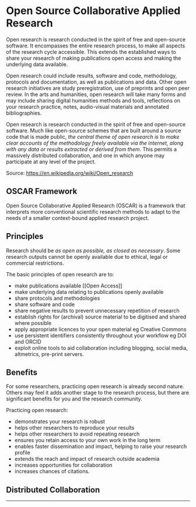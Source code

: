 # Open Source Collaborative Applied Research
Open research is research conducted in the spirit of free and open-source software. It encompasses the entire research process, to make all aspects of the research cycle accessible. This extends the established ways to share your research of making publications open access and making the underlying data available.

Open research could include results, software and code, methodology, protocols and documentation, as well as publications and data. Other open research initiatives are study preregistration, use of preprints and open peer review. In the arts and humanities, open research will take many forms and may include sharing digital humanities methods and tools, reflections on your research practice, notes, audio-visual materials and annotated bibliographies.

Open research is research conducted in the spirit of free and open-source software. Much like open-source schemes that are built around a source code that is made public, *the central theme of open research is to make clear accounts of the methodology freely available via the internet, along with any data or results extracted or derived from them*. This permits a massively distributed collaboration, and one in which anyone may participate at any level of the project.

Source: https://en.wikipedia.org/wiki/Open_research

## OSCAR Framework
Open Source Collaborative Applied Research (OSCAR) is a framework that interprets more conventional scientific research methods to adapt to the needs of a smaller context-bound applied research project.

## Principles
Research should be *as open as possible, as closed as necessary*. Some research outputs cannot be openly available due to ethical, legal or commercial restrictions.

The basic principles of open research are to:
- make publications available [[Open Access]]
- make underlying data relating to publications openly available
- share protocols and methodologies
- share software and code
- share negative results to prevent unnecessary repetition of research
- establish rights for (archival) source material to be digitised and shared where possible
- apply appropriate licences to your open material eg Creative Commons
- use persistent identifiers consistently throughout your workflow eg DOI and ORCID
- exploit online tools to aid collaboration including blogging, social media, altmetrics, pre-print servers.

## Benefits

For some researchers, practicing open research is already second nature. Others may feel it adds another stage to the research process, but there are significant benefits for you and the research community.

Practicing open research:
- demonstrates your research is robust
- helps other researchers to reproduce your results
- helps other researchers to avoid repeating research
- ensures you retain access to your own work in the long term
- enables faster dissemination and impact, helping to raise your research profile
- extends the reach and impact of research outside academia
- increases opportunities for collaboration
- increases chances of citations.

## Distributed Collaboration

---
[^1]: Open Research - [University of Cambridge](https://osc.cam.ac.uk/open-research)